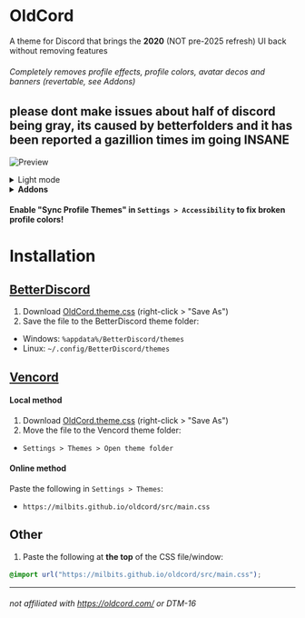 # OldCord

A theme for Discord that brings the **2020** (NOT pre-2025 refresh) UI back without removing features

###### Completely removes profile effects, profile colors, avatar decos and banners (revertable, see Addons)

## please dont make issues about half of discord being gray, its caused by betterfolders and it has been reported a gazillion times im going INSANE

![Preview](https://raw.githubusercontent.com/milbits/oldcord/master/.github/preview.webp)

<details> <summary>Light mode</summary>

<img src=https://raw.githubusercontent.com/milbits/oldcord/master/.github/previewLight.webp>

Light theme is an afterthought, but its generally very usable

</details>

<details><summary><strong>Addons</strong></summary>

## By OldCord

These are usually included in oldcord.theme.css, so all you need to do is remove `/*` in the file for each addon you want to use

| Name                   | Preview                                                                                | CSS                                                                                |
| ---------------------- | ------------------------------------------------------------------------------------------ | ---------------------------------------------------------------------------------- |
| Old Plead Emoji        | ![Image](https://raw.githubusercontent.com/milbits/oldcord/master/.github/emojis.webp)     | `@import url("https://milbits.github.io/oldcord/src/components/oldEmojis.css");`   |
| Context Menu hover bg. | <img src=https://raw.githubusercontent.com/milbits/oldcord/master/.github/oldcontext.webp> | `@import url("https://milbits.github.io/oldcord/src/components/oldContext.css");`  |
| Show Profile Cosmetics (Light theme not supported for now) | ![Image](https://raw.githubusercontent.com/milbits/oldcord/master/.github/showeffects.webp)                                                           | `@import url("https://milbits.github.io/oldcord/src/components/showEffects.css");` |
| HeaderPresence | ![Image](https://github.com/user-attachments/assets/1a809f81-0d76-4146-ad25-941b4332bcbd)                                                           | https://betterdiscord.app/plugin/HeaderPresence |

If you use custom/quickcss, paste the CSS at the very top!

## 3rd party

| Name                                                                                                                                  | Description                                                 |
| ------------------------------------------------------------------------------------------------------------------------------------- | ----------------------------------------------------------- |
| [Vencord's NoMosaic plugin](https://vencord.dev/plugins/NoMosaic)                                                                     | Restores the old image layout                               |
| [Tanza3D & KingGamingYT's NoMosaic plugin (BetterDiscord)](https://github.com/KingGamingYT/discord-no-mosaic)                         | Restores the old image layout                               |
| [NoSuperReactions](https://github.com/xenrelle/Xens-BD-Dump/tree/main/plugins/NoSuperReactions)                                       | Removes super reactions                                     |
| [OldFileUpload](https://github.com/xenrelle/Xens-BD-Dump/tree/main/plugins/OldFileUpload)                                             | Open the file picker with just one click                    |
| [hide-nitro-upselling](https://github.com/D3SOX/complementary-discord-theme/blob/master/hide-nitro-upselling.betterdiscord.theme.css) | Hides nitro ads, could cause lag                            |
| [Icon Revert](https://github.com/davart154/Icon-Revert-2023/blob/main/2023%20Icon%20Revert.theme.css)                                 | Reverts all icons to pre-2023. Can cause huge lag (see #37) |

---

</details>

#### Enable "Sync Profile Themes" in `Settings > Accessibility` to fix broken profile colors!

# Installation

## [BetterDiscord](https://betterdiscord.app/)

1. Download [OldCord.theme.css](https://raw.githubusercontent.com/milbits/oldcord/main/OldCord.theme.css) (right-click > "Save As")
2. Save the file to the BetterDiscord theme folder:

- Windows: `%appdata%/BetterDiscord/themes`
- Linux: `~/.config/BetterDiscord/themes`

## [Vencord](https://github.com/Vendicated/Vencord)

#### Local method

1. Download [OldCord.theme.css](https://raw.githubusercontent.com/milbits/oldcord/main/OldCord.theme.css) (right-click > "Save As")
2. Move the file to the Vencord theme folder:

- `Settings > Themes > Open theme folder`

#### Online method

Paste the following in `Settings > Themes`:

- `https://milbits.github.io/oldcord/src/main.css`

## Other

1. Paste the following at **the top** of the CSS file/window:

```css
@import url("https://milbits.github.io/oldcord/src/main.css");
```
----

###### not affiliated with https://oldcord.com/ or DTM-16
